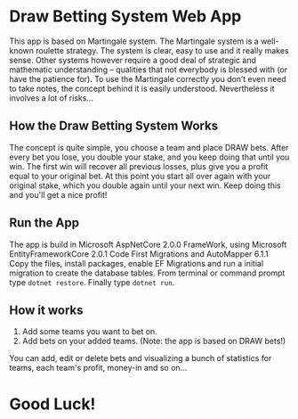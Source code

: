 # Draw Betting System Web App
This app is based on Martingale system.
The Martingale system is a well-known roulette strategy. The system is clear, easy to use and it really makes sense. Other systems however require a good deal of strategic and mathematic understanding – qualities that not everybody is blessed with (or have the patience for). To use the Martingale correctly you don’t even need to take notes, the concept behind it is easily understood. Nevertheless it involves a lot of risks...

## How the Draw Betting System Works
The concept is quite simple, you choose a team and place DRAW bets. After every bet you lose, you double your stake, and you keep doing that until you win. The first win will recover all previous losses, plus give you a profit equal to your original bet. At this point you start all over again with your original stake, which you double again until your next win. Keep doing this and you'll get a nice profit!

## Run the App
The app is build in Microsoft AspNetCore 2.0.0 FrameWork, using Microsoft EntityFrameworkCore 2.0.1 Code First Migrations and AutoMapper 6.1.1
Copy the files, install packages, enable EF Migrations and run a initial migration to create the database tables.
From terminal or command prompt type `dotnet restore`.
Finally type `dotnet run`.

## How it works
1. Add some teams you want to bet on.
2. Add bets on your added teams. (Note: the app is based on DRAW bets!)

You can add, edit or delete bets and visualizing a bunch of statistics for teams, each team's profit, money-in and so on...

# Good Luck!
